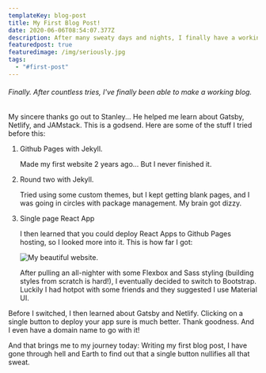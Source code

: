 ```yaml
---
templateKey: blog-post
title: My First Blog Post!
date: 2020-06-06T08:54:07.377Z
description: After many sweaty days and nights, I finally have a working blog. Seriously.
featuredpost: true
featuredimage: /img/seriously.jpg
tags:
  - "#first-post"
---
```

###### Finally. After countless tries, I've finally been able to make a working blog.

My sincere thanks go out to Stanley... He helped me learn about Gatsby, Netlify, and JAMstack. This is a godsend. Here are some of the stuff I tried before this:

1. Github Pages with Jekyll.

   Made my first website 2 years ago... But I never finished it.
2. Round two with Jekyll.

   Tried using some custom themes, but I kept getting blank pages, and I was going in circles with package management. My brain got dizzy.
3. Single page React App

   I then learned that you could deploy React Apps to Github Pages hosting, so I looked more into it. This is how far I got:

   ![My beautiful website.](/img/oldbadwebsite.png "Pleasing on the eyes.")

   After pulling an all-nighter with some Flexbox and Sass styling (building styles from scratch is hard!), I eventually decided to switch to Bootstrap. Luckily I had hotpot with some friends and they suggested I use Material UI.

Before I switched, I then learned about Gatsby and Netlify. Clicking on a single button to deploy your app sure is much better. Thank goodness. And I even have a domain name to go with it!

And that brings me to my journey today: Writing my first blog post, I have gone through hell and Earth to find out that a single button nullifies all that sweat.